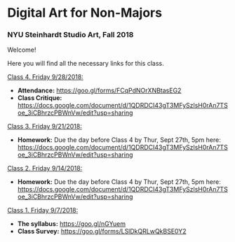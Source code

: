 # Digital Art for Non-Majors

### NYU Steinhardt Studio Art, Fall 2018



Welcome!

Here you will find all the necessary links for this class.

<u>Class 4. Friday 9/28/2018:</u>

- **Attendance:** https://goo.gl/forms/FCqPdNOrXNBtasEG2
- **Class Critique:** https://docs.google.com/document/d/1QDRDCI43gT3MFySzlsH0rAn7TSoe_3iCBhrzcPBWnVw/edit?usp=sharing



<u>Class 3. Friday 9/21/2018:</u>

- **Homework:** Due the day before Class 4 by Thur, Sept 27th, 5pm here: https://docs.google.com/document/d/1QDRDCI43gT3MFySzlsH0rAn7TSoe_3iCBhrzcPBWnVw/edit?usp=sharing



<u>Class 2. Friday 9/14/2018:</u>

- **Homework:** Due the day before Class 4 by Thur, Sept 27th, 5pm here: https://docs.google.com/document/d/1QDRDCI43gT3MFySzlsH0rAn7TSoe_3iCBhrzcPBWnVw/edit?usp=sharing



<u>Class 1. Friday 9/7/2018:</u>

- **The syllabus:** https://goo.gl/nGYuem
- **Class Survey:** https://goo.gl/forms/LSlDkQRLwQkBSE0Y2

